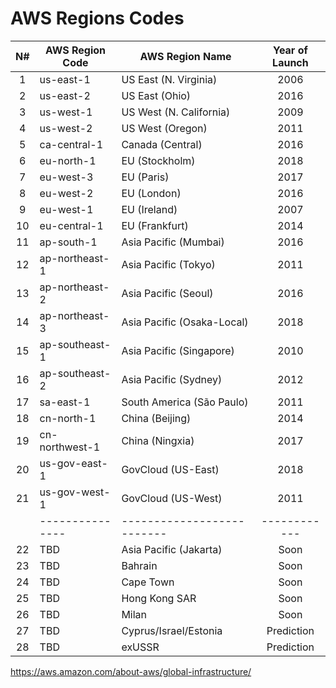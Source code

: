 # AWS Regions Codes

|N#   | AWS Region Code | AWS Region Name            | Year of Launch 
|:---:|-----------------|----------------------------|:--------------:
| 1   | us-east-1       | US East (N. Virginia)      | 2006
| 2   | us-east-2       | US East (Ohio)             | 2016
| 3   | us-west-1       | US West (N. California)    | 2009
| 4   | us-west-2       | US West (Oregon)           | 2011
| 5   | ca-central-1    | Canada (Central)           | 2016
| 6   | eu-north-1      | EU (Stockholm)             | 2018
| 7   | eu-west-3       | EU (Paris)                 | 2017
| 8   | eu-west-2       | EU (London)                | 2016
| 9   | eu-west-1       | EU (Ireland)               | 2007
| 10  | eu-central-1    | EU (Frankfurt)             | 2014
| 11  | ap-south-1      | Asia Pacific (Mumbai)      | 2016
| 12  | ap-northeast-1  | Asia Pacific (Tokyo)       | 2011
| 13  | ap-northeast-2  | Asia Pacific (Seoul)       | 2016
| 14  | ap-northeast-3  | Asia Pacific (Osaka-Local) | 2018
| 15  | ap-southeast-1  | Asia Pacific (Singapore)   | 2010
| 16  | ap-southeast-2  | Asia Pacific (Sydney)      | 2012
| 17  | sa-east-1       | South America (São Paulo)  | 2011
| 18  | cn-north-1      | China (Beijing)            | 2014
| 19  | cn-northwest-1  | China (Ningxia)            | 2017
| 20  | us-gov-east-1   | GovCloud (US-East)         | 2018
| 21  | us-gov-west-1   | GovCloud (US-West)         | 2011
|     | --------------- | -------------------------- |------------
| 22  | TBD             | Asia Pacific (Jakarta)     | Soon
| 23  | TBD             | Bahrain                    | Soon
| 24  | TBD             | Cape Town                  | Soon
| 25  | TBD             | Hong Kong SAR              | Soon
| 26  | TBD             | Milan                      | Soon
| 27  | TBD             | Cyprus/Israel/Estonia      | Prediction
| 28  | TBD             | exUSSR                     | Prediction
 
https://aws.amazon.com/about-aws/global-infrastructure/

